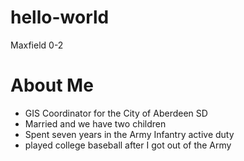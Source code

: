 # hello-world
Maxfield 0-2

# About Me

- GIS Coordinator for the City of Aberdeen SD
- Married and we have two children
- Spent seven years in the Army Infantry active duty
- played college baseball after I got out of the Army
